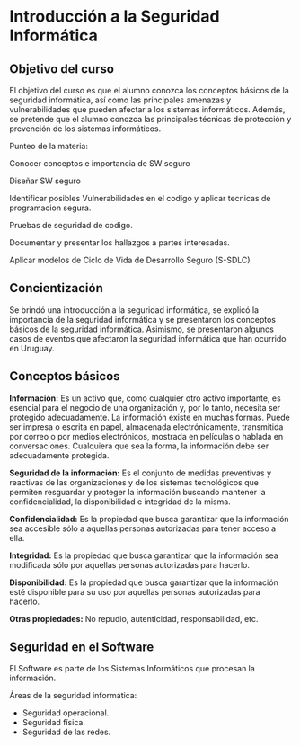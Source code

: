 # Introducción a la Seguridad Informática

## Objetivo del curso

El objetivo del curso es que el alumno conozca los conceptos básicos de la seguridad informática, así como las principales amenazas y vulnerabilidades que pueden afectar a los sistemas informáticos. Además, se pretende que el alumno conozca las principales técnicas de protección y prevención de los sistemas informáticos.

Punteo de la materia:

Conocer conceptos e importancia de SW seguro

Diseñar SW seguro

Identificar posibles Vulnerabilidades en el codigo y aplicar tecnicas de programacion segura.

Pruebas de seguridad de codigo.

Documentar y presentar los hallazgos a partes interesadas.

Aplicar modelos de Ciclo de Vida de Desarrollo Seguro (S-SDLC)

## Concientización

Se brindó una introducción a la seguridad informática, se explicó la importancia de la seguridad informática y se presentaron los conceptos básicos de la seguridad informática. Asimismo, se presentaron algunos casos de eventos que afectaron la seguridad informática que han ocurrido en Uruguay.

## Conceptos básicos

**Información:** Es un activo que, como cualquier otro activo importante, es esencial para el negocio de una organización y, por lo tanto, necesita ser protegido adecuadamente. La información existe en muchas formas. Puede ser impresa o escrita en papel, almacenada electrónicamente, transmitida por correo o por medios electrónicos, mostrada en películas o hablada en conversaciones. Cualquiera que sea la forma, la información debe ser adecuadamente protegida.

**Seguridad de la información:** Es el conjunto de medidas preventivas y reactivas de las organizaciones y de los sistemas tecnológicos que permiten resguardar y proteger la información buscando mantener la confidencialidad, la disponibilidad e integridad de la misma.

**Confidencialidad:** Es la propiedad que busca garantizar que la información sea accesible sólo a aquellas personas autorizadas para tener acceso a ella.

**Integridad:** Es la propiedad que busca garantizar que la información sea modificada sólo por aquellas personas autorizadas para hacerlo.

**Disponibilidad:** Es la propiedad que busca garantizar que la información esté disponible para su uso por aquellas personas autorizadas para hacerlo.

**Otras propiedades:** No repudio, autenticidad, responsabilidad, etc.

## Seguridad en el Software

El Software es parte de los Sistemas Informáticos que procesan la información.

Áreas de la seguridad informática:
* Seguridad operacional.
* Seguridad física.
* Seguridad de las redes.



